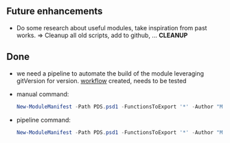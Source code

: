 ## Future enhancements

- Do some research about useful modules, take inspiration from past works. => Cleanup all old scripts, add to github, ... **CLEANUP**


## Done

- we need a pipeline to automate the build of the module leveraging gitVersion for version. [workflow](./../../.github/workflows/publish-ps-module.yaml)  created, needs to be tested

- manual command:
    ````powershell
    New-ModuleManifest -Path PDS.psd1 -FunctionsToExport '*' -Author "MKTHEPLUGG" -Description 'Personal Deploy Script' -CompanyName 'meti.pro'
    ````
  
- pipeline command:
    ````powershell
    New-ModuleManifest -Path PDS.psd1 -FunctionsToExport '*' -Author "MKTHEPLUGG" -Description 'Personal Deploy Script' -CompanyName 'meti.pro'
    ````